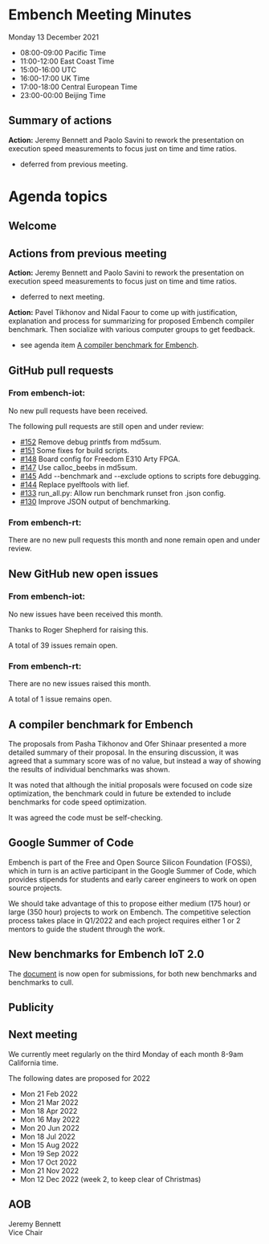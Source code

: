 # Embench Meeting Minutes

Monday 13 December 2021

- 08:00-09:00 Pacific Time
- 11:00-12:00 East Coast Time
- 15:00-16:00 UTC
- 16:00-17:00 UK Time
- 17:00-18:00 Central European Time
- 23:00-00:00 Beijing Time

## Summary of actions

 **Action:** Jeremy Bennett and Paolo Savini to rework the presentation on execution speed measurements to focus just on time and time ratios.

- deferred from previous meeting.

# Agenda topics

## Welcome

## Actions from previous meeting

 **Action:** Jeremy Bennett and Paolo Savini to rework the presentation on execution speed measurements to focus just on time and time ratios.

- deferred to next meeting.

**Action:** Pavel Tikhonov and Nidal Faour to come up with justification, explanation and process for summarizing for proposed Embench compiler benchmark. Then socialize with various computer groups to get feedback.

- see agenda item [A compiler benchmark for Embench](#a-compiler-benchmark-for-embench).

## GitHub pull requests

### From embench-iot:

No new pull requests have been received.

The following pull requests are still open and under review:

- [#152](https://github.com/embench/embench-iot/pull/152) Remove debug printfs from md5sum.
- [#151](https://github.com/embench/embench-iot/pull/151) Some fixes for build scripts.
- [#148](https://github.com/embench/embench-iot/pull/148) Board config for Freedom E310 Arty FPGA.
- [#147](https://github.com/embench/embench-iot/pull/147) Use calloc_beebs in md5sum.
- [#145](https://github.com/embench/embench-iot/pull/145) Add --benchmark and --exclude options to scripts fore debugging.
- [#144](https://github.com/embench/embench-iot/pull/144) Replace pyelftools with lief.
- [#133](https://github.com/embench/embench-iot/pull/133) run_all.py: Allow run benchmark runset fron .json config.
- [#130](https://github.com/embench/embench-iot/pull/130) Improve JSON output of benchmarking.

### From embench-rt:

There are no new pull requests this month and none remain open and under review.

## New GitHub new open issues

### From embench-iot:

No new issues have been received this month.

Thanks to Roger Shepherd for raising this.

A total of 39 issues remain open.

### From embench-rt:

There are no new issues raised this month.

A total of 1 issue remains open.

## A compiler benchmark for Embench

The proposals from Pasha Tikhonov and Ofer Shinaar presented a more detailed summary of their proposal. In the ensuring discussion, it was agreed that a summary score was of no value, but instead a way of showing the results of individual benchmarks was shown.

It was noted that although the initial proposals were focused on code size optimization, the benchmark could in future be extended to include benchmarks for code speed optimization.

It was agreed the code must be self-checking.

## Google Summer of Code

Embench is part of the Free and Open Source Silicon Foundation (FOSSi), which in turn is an active participant in the Google Summer of Code, which provides stipends for students and early career engineers to work on open source projects.

We should take advantage of this to propose either medium (175 hour) or large (350 hour) projects to work on Embench.  The competitive selection process takes place in Q1/2022 and each project requires either 1 or 2 mentors to guide the student through the work.

## New benchmarks for Embench IoT 2.0

The [document](https://docs.google.com/document/d/1kFBsA6VEQfJ8yG6wbBwgiY6GKOYLVNJvqIfqKYYyX60/edit?usp=sharing) is now open for submissions, for both new benchmarks and benchmarks to cull.


## Publicity

## Next meeting

We currently meet regularly on the third Monday of each month 8-9am California time.

The following dates are proposed for 2022

- Mon 21 Feb 2022
- Mon 21 Mar 2022
- Mon 18 Apr 2022
- Mon 16 May 2022
- Mon 20 Jun 2022
- Mon 18 Jul 2022
- Mon 15 Aug 2022
- Mon 19 Sep 2022
- Mon 17 Oct 2022
- Mon 21 Nov 2022
- Mon 12 Dec 2022 (week 2, to keep clear of Christmas)

 ## AOB


Jeremy Bennett\
Vice Chair
